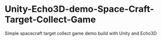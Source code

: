 # Unity-Echo3D-demo-Space-Craft-Target-Collect-Game
Simple spacecraft target collect game demo build with Unity and Echo3D
